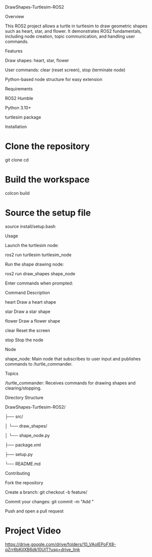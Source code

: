 DrawShapes-Turtlesim-ROS2






Overview

This ROS2 project allows a turtle in turtlesim to draw geometric shapes such as heart, star, and flower. It demonstrates ROS2 fundamentals, including node creation, topic communication, and handling user commands.

Features

Draw shapes: heart, star, flower

User commands: clear (reset screen), stop (terminate node)

Python-based node structure for easy extension

Requirements

ROS2 Humble

Python 3.10+

turtlesim package

Installation
# Clone the repository
git clone <your-repo-url>
cd <your-repo-folder>

# Build the workspace
colcon build

# Source the setup file
source install/setup.bash

Usage

Launch the turtlesim node:

ros2 run turtlesim turtlesim_node


Run the shape drawing node:

ros2 run draw_shapes shape_node


Enter commands when prompted:

Command	Description

heart	Draw a heart shape

star	Draw a star shape

flower	Draw a flower shape

clear	Reset the screen

stop	Stop the node

Node

shape_node: Main node that subscribes to user input and publishes commands to /turtle_commander.

Topics

/turtle_commander: Receives commands for drawing shapes and clearing/stopping.

Directory Structure

DrawShapes-Turtlesim-ROS2/

├── src/

│   └── draw_shapes/

│       └── shape_node.py

├── package.xml

├── setup.py

└── README.md

Contributing

Fork the repository

Create a branch: git checkout -b feature/<feature-name>

Commit your changes: git commit -m "Add <feature-name>"

Push and open a pull request

# Project Video
https://drive.google.com/drive/folders/10_VAoIEPoFX8-qZrr6bKjIXB6dk10UlT?usp=drive_link
